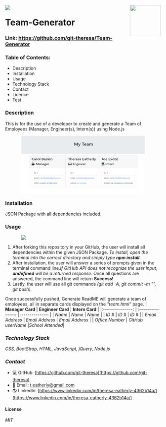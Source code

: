 <img align="left" src= "https://img.shields.io/badge/License-MIT-green">


<img align="right" width="100" height="100" src="https://avatars2.githubusercontent.com/u/57425164?v=4">


#   

# **Team-Generator**

### Link: https://github.com/git-theresa/Team-Generator

### Table of Contents: 
*   Description
*   Installation
*   Usage
*   Technology Stack
*   Contact
*   Licence
*   Test

### **Description**
This is for the use of a developer to create and generate a Team of Employees (Manager, Engineer(s), Intern(s))  using Node.js

<img src = assets/TeamBuilder.png width="400" style="display: block; margin: 0 auto"/>

### **Installation**
JSON Package with all dependencies included.


### **Usage**

<img src = assets/teamGen.gif width="400" style="display: block; margin: 0 auto"/>


1.  After forking this repository in your GitHub, the user will install all dependencies within the given JSON Package. 
_To install, open the terminal into the correct directory and simply type **npm install.**_  
2.  After installation, the user will answer a series of prompts given in the terminal command line._If GitHub API does not recognize the user input, **undefined** will be a returned response._ 
Once all questions are answered, the command line will return **Success!**  
3.  Lastly, the user will use all git commands _(git add -A, git commit -m "", git push)._  

Once successfully pushed, Generate ReadME will generate a team of employees, all in separate cards displayed on the _"team.html"_ page. 
| **Manager Card** | **Engineer Card** | **Intern Card** |
|:---------------: | :---------------: | :-------------: |
| _Name_           |  _Name_           | _Name_          |
| _ID #_           | _ID #_            | _ID #_          |
| _Email Address_  | _Email Address_   | _Email Address_ |
| _Office Number_  | _GitHub userName_ |_School Attended_|

### ***Technology Stack***
_CSS, BootStrap, HTML, JavaScript, jQuery, Node.js_

### ***Contact***
* :computer:  GitHub: [https://github.com/git-theresa](https://github.com/git-theresa) 
* :e-mail:  Email: [t.eatherly@gmail.com](t.eatherly@gmail.com)
* :earth_americas:  LinkedIn: [https://www.linkedin.com/in/theresa-eatherly-4362b14a/](https://www.linkedin.com/in/theresa-eatherly-4362b14a/)

#### **License** 
 _MIT_
